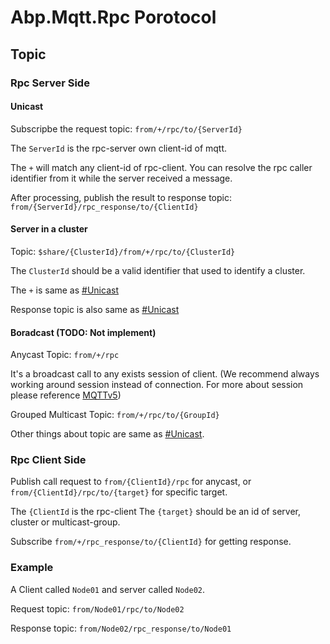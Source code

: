 # Abp.Mqtt.Rpc Porotocol

## Topic

### Rpc Server Side

#### Unicast

Subscripbe the request topic: `from/+/rpc/to/{ServerId}`

The `ServerId` is the rpc-server own client-id of mqtt.

The `+` will match any client-id of rpc-client.
You can resolve the rpc caller identifier from it while the server received a message.

After processing, publish the result to response topic: `from/{ServerId}/rpc_response/to/{ClientId}`


#### Server in a cluster

Topic: `$share/{ClusterId}/from/+/rpc/to/{ClusterId}`

The `ClusterId` should be a valid identifier that used to identify a cluster.

The `+` is same as [#Unicast](#Unicast)

Response topic is also same as [#Unicast](#Unicsast)

#### Boradcast (TODO: Not implement)

Anycast Topic: `from/+/rpc`

It's a broadcast call to any exists session of client. (We recommend always working around session instead of connection. For more about session please reference [MQTTv5](https://docs.oasis-open.org/mqtt/mqtt/v5.0/mqtt-v5.0.html))

Grouped Multicast Topic: `from/+/rpc/to/{GroupId}`

Other things about topic are same as [#Unicast](#Unicast).

### Rpc Client Side

Publish call request to `from/{ClientId}/rpc` for anycast, or `from/{ClientId}/rpc/to/{target}` for specific target.

The `{ClientId` is the rpc-client 
The `{target}` should be an id of server, cluster or multicast-group.

Subscribe `from/+/rpc_response/to/{ClientId}` for getting response.

### Example

A Client called `Node01` and server called `Node02`.

Request topic: `from/Node01/rpc/to/Node02`

Response topic: `from/Node02/rpc_response/to/Node01`
